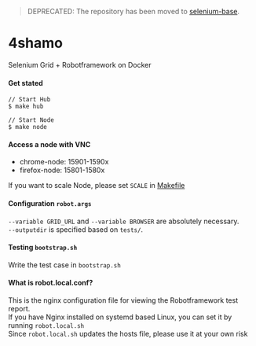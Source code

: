 > DEPRECATED: The repository has been moved to [selenium-base](https://github.com/nobiki/selenium-base).

# 4shamo

Selenium Grid + Robotframework on Docker

#### Get stated

```
// Start Hub
$ make hub

// Start Node
$ make node
```

#### Access a node with VNC

* chrome-node: 15901-1590x
* firefox-node: 15801-1580x

If you want to scale Node, please set `SCALE` in [Makefile](https://github.com/nobiki/4shamo/blob/0345523ca5b1f89a6bb7976ad56063b8fc55e58e/Makefile#L5)

#### Configuration `robot.args`

`--variable GRID_URL` and `--variable BROWSER` are absolutely necessary.  
`--outputdir` is specified based on `tests/`.

#### Testing `bootstrap.sh`

Write the test case in `bootstrap.sh`

#### What is robot.local.conf?

This is the nginx configuration file for viewing the Robotframework test report.  
If you have Nginx installed on systemd based Linux, you can set it by running `robot.local.sh`  
Since `robot.local.sh` updates the hosts file, please use it at your own risk
